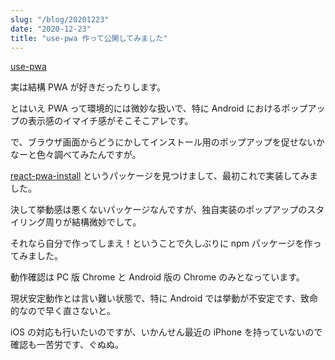 ```yaml
---
slug: "/blog/20201223"
date: "2020-12-23"
title: "use-pwa 作って公開してみました"
---
```


[use-pwa](https://www.npmjs.com/package/use-pwa)

実は結構 PWA が好きだったりします。

とはいえ PWA って環境的には微妙な扱いで、特に Android におけるポップアップの表示感のイマイチ感がそこそこアレです。

で、ブラウザ画面からどうにかしてインストール用のポップアップを促せないかなーと色々調べてみたんですが。

[react-pwa-install](https://www.npmjs.com/package/react-pwa-install) というパッケージを見つけまして、最初これで実装してみました。

決して挙動感は悪くないパッケージなんですが、独自実装のポップアップのスタイリング周りが結構微妙でして。

それなら自分で作ってしまえ！ということで久しぶりに npm パッケージを作ってみました。

動作確認は PC 版 Chrome と Android 版の Chrome のみとなっています。

現状安定動作とは言い難い状態で、特に Android では挙動が不安定です、致命的なので早く直さないと。

iOS の対応も行いたいのですが、いかんせん最近の iPhone を持っていないので確認も一苦労です、ぐぬぬ。
